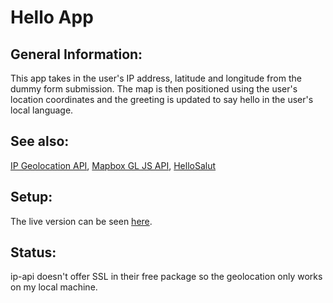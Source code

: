 # Hello App

## General Information: 
This app takes in the user's IP address, latitude and longitude from the dummy form submission. The map is then positioned using the user's location coordinates and the greeting is updated to say hello in the user's local language.

## See also:
[IP Geolocation API](https://ip-api.com/), 
[Mapbox GL JS API](https://docs.mapbox.com/mapbox-gl-js/api/), 
[HelloSalut](https://fourtonfish.com/hellosalut/hello/)

## Setup:
The live version can be seen [here](https://tpsst5.github.io/hello_app/).

## Status:
ip-api doesn't offer SSL in their free package so the geolocation only works on my local machine.
